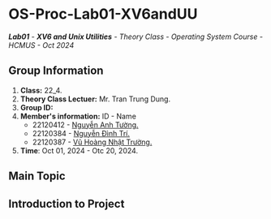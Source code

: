 # OS-Proc-Lab01-XV6andUU
***Lab01** - **XV6 and Unix Utilities** - Theory Class - Operating System Course - HCMUS - Oct 2024*
## Group Information
1. **Class:** 22_4.
2. **Theory Class Lectuer:** Mr. Tran Trung Dung.
3. **Group ID:** 
4. **Member's information:** ID - Name
    * 22120412 - [Nguyễn Anh Tường.](https://github.com/richardnguyen0715)
    * 22120384 - [Nguyễn Đình Trí.](https://github.com/dinhtri2305)
    * 22120387 - [Vũ Hoàng Nhật Trường.](https://github.com/tridpt)
5. **Time**: Oct 01, 2024 - Otc 20, 2024.
## Main Topic


## Introduction to Project